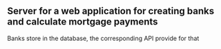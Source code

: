 ## Server for a web application for creating banks and calculate mortgage payments

Banks store in the database, the corresponding API provide for that
